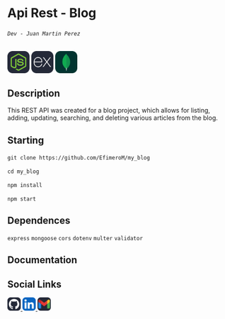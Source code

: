 # Api Rest - Blog
###### `Dev - Juan Martin Perez`

<img src="https://raw.githubusercontent.com/tandpfun/skill-icons/de91fca307a83d75fc5b1f6ce24540454acead41/icons/NodeJS-Dark.svg" alt="Ejemplo de imagen" width="50"/>
<img src="https://raw.githubusercontent.com/tandpfun/skill-icons/de91fca307a83d75fc5b1f6ce24540454acead41/icons/ExpressJS-Dark.svg" alt="Ejemplo de imagen" width="50"/>
<img src="https://raw.githubusercontent.com/tandpfun/skill-icons/de91fca307a83d75fc5b1f6ce24540454acead41/icons/MongoDB.svg" alt="Ejemplo de imagen" width="50"/>

## Description

This REST API was created for a blog project, which allows for listing, adding, updating, searching, and deleting various articles from the blog.

## Starting

`git clone https://github.com/EfimeroM/my_blog`

`cd my_blog`

`npm install`

`npm start`

## Dependences

`express` `mongoose` `cors` `dotenv` `multer` `validator`

## Documentation

## Social Links

<a href="https://github.com/EfimeroM?tab=repositories" target="_blank">
  <img src="https://raw.githubusercontent.com/tandpfun/skill-icons/de91fca307a83d75fc5b1f6ce24540454acead41/icons/Github-Dark.svg" alt="LinkedIn Juan Martin Perez" width="30">
</a>
<a href="https://www.linkedin.com/in/juan-martin-perez/" target="_blank">
  <img src="https://raw.githubusercontent.com/tandpfun/skill-icons/de91fca307a83d75fc5b1f6ce24540454acead41/icons/LinkedIn.svg" alt="LinkedIn Juan Martin Perez" width="30">
</a>
<a href="mailto:martinperez9713@gmail.com" target="_blank">
  <img src="https://raw.githubusercontent.com/tandpfun/skill-icons/de91fca307a83d75fc5b1f6ce24540454acead41/icons/Gmail-Dark.svg" alt="LinkedIn Juan Martin Perez" width="30">
</a>
